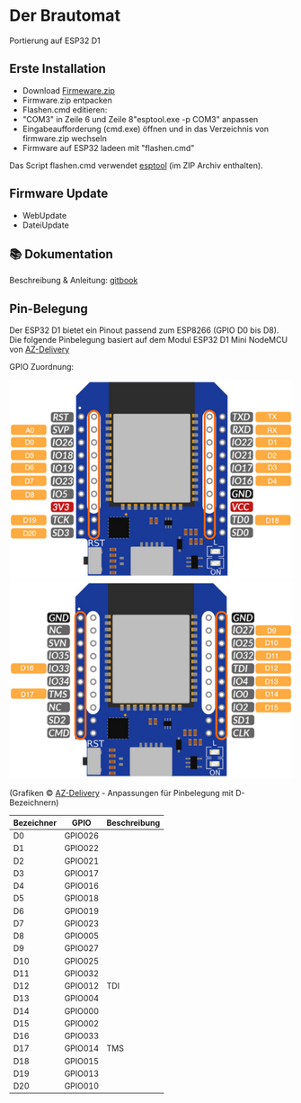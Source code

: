 # Der Brautomat

Portierung auf ESP32 D1

## Erste Installation

* Download [Firmeware.zip](https://github.com/InnuendoPi/Brautomat32/blob/main/tools/Firmware.zip)
* Firmware.zip entpacken
* Flashen.cmd editieren:
* "COM3" in Zeile 6  und Zeile 8"esptool.exe -p COM3" anpassen
* Eingabeaufforderung (cmd.exe) öffnen und in das Verzeichnis von firmware.zip wechseln
* Firmware auf ESP32 ladeen mit "flashen.cmd"

Das Script flashen.cmd verwendet [esptool](https://github.com/espressif/esptool) (im ZIP Archiv enthalten).

## Firmware Update

* WebUpdate
* DateiUpdate

## 📚 Dokumentation

Beschreibung & Anleitung: [gitbook](https://innuendopi.gitbook.io/brautomat\_de/)

## Pin-Belegung

Der ESP32 D1 bietet ein Pinout passend zum ESP8266 (GPIO D0 bis D8). Die folgende Pinbelegung basiert auf dem Modul ESP32 D1 Mini NodeMCU von [AZ-Delivery](https://www.az-delivery.de/products/esp32-d1-mini)

GPIO Zuordnung:

![ESP32 D1 Pinout-1](/docs/img/ESP32-D1.pinout-1.jpg)
![ESP32 D1 Pinout-2](/docs/img/ESP32-D1.pinout-2.jpg)

(Grafiken &copy; [AZ-Delivery](https://cdn.shopify.com/s/files/1/1509/1638/files/D1_Mini_ESP32_Datenblatt_AZ-Delivery_Vertriebs_GmbH.pdf?v=1604068666) - Anpassungen für Pinbelegung mit D-Bezeichnern)

Bezeichner |   GPIO   | Beschreibung
---------- | -------- | -------- |
    D0     |  GPIO026 |
    D1     |  GPIO022 |
    D2     |  GPIO021 |
    D3     |  GPIO017 |
    D4     |  GPIO016 |
    D5     |  GPIO018 |
    D6     |  GPIO019 |
    D7     |  GPIO023 |
    D8     |  GPIO005 |
    D9     |  GPIO027 |
    D10    |  GPIO025 |
    D11    |  GPIO032 |
    D12    |  GPIO012 | TDI
    D13    |  GPIO004 |
    D14    |  GPIO000 |
    D15    |  GPIO002 |
    D16    |  GPIO033 |
    D17    |  GPIO014 | TMS
    D18    |  GPIO015 |
    D19    |  GPIO013 |
    D20    |  GPIO010 |
